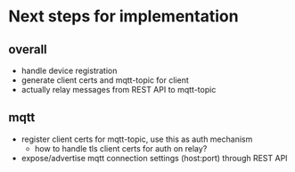 # Next steps for implementation

## overall
- handle device registration
- generate client certs and mqtt-topic for client
- actually relay messages from REST API to mqtt-topic

## mqtt
- register client certs for mqtt-topic, use this as auth mechanism
    - how to handle tls client certs for auth on relay?
- expose/advertise mqtt connection settings (host:port) through REST API

